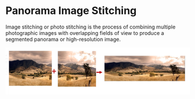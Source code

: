 # Panorama Image Stitching

Image stitching or photo stitching is the process of combining multiple photographic images with overlapping fields of view to produce a segmented panorama or high-resolution image.

  <img src="https://github.com/slesbel/panorama-image-stitching/blob/master/result/show.JPG" style="margin-bottom:-4px"> 

